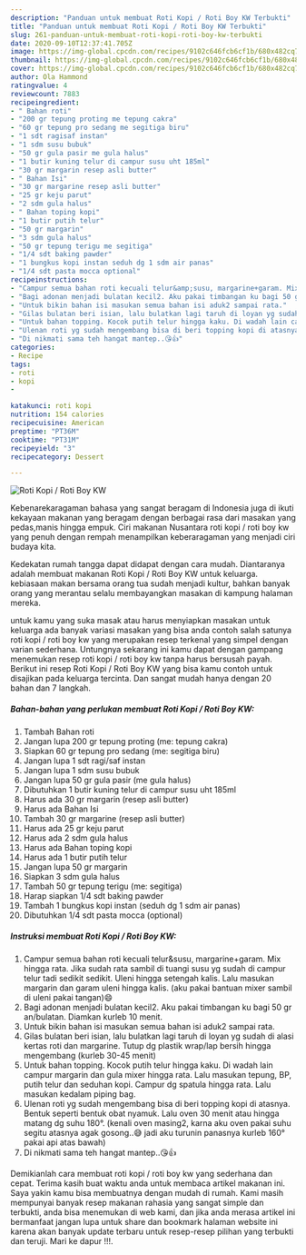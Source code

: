 ```yaml
---
description: "Panduan untuk membuat Roti Kopi / Roti Boy KW Terbukti"
title: "Panduan untuk membuat Roti Kopi / Roti Boy KW Terbukti"
slug: 261-panduan-untuk-membuat-roti-kopi-roti-boy-kw-terbukti
date: 2020-09-10T12:37:41.705Z
image: https://img-global.cpcdn.com/recipes/9102c646fcb6cf1b/680x482cq70/roti-kopi-roti-boy-kw-foto-resep-utama.jpg
thumbnail: https://img-global.cpcdn.com/recipes/9102c646fcb6cf1b/680x482cq70/roti-kopi-roti-boy-kw-foto-resep-utama.jpg
cover: https://img-global.cpcdn.com/recipes/9102c646fcb6cf1b/680x482cq70/roti-kopi-roti-boy-kw-foto-resep-utama.jpg
author: Ola Hammond
ratingvalue: 4
reviewcount: 7883
recipeingredient:
- " Bahan roti"
- "200 gr tepung proting me tepung cakra"
- "60 gr tepung pro sedang me segitiga biru"
- "1 sdt ragisaf instan"
- "1 sdm susu bubuk"
- "50 gr gula pasir me gula halus"
- "1 butir kuning telur di campur susu uht 185ml"
- "30 gr margarin resep asli butter"
- " Bahan Isi"
- "30 gr margarine resep asli butter"
- "25 gr keju parut"
- "2 sdm gula halus"
- " Bahan toping kopi"
- "1 butir putih telur"
- "50 gr margarin"
- "3 sdm gula halus"
- "50 gr tepung terigu me segitiga"
- "1/4 sdt baking pawder"
- "1 bungkus kopi instan seduh dg 1 sdm air panas"
- "1/4 sdt pasta mocca optional"
recipeinstructions:
- "Campur semua bahan roti kecuali telur&amp;susu, margarine+garam. Mix hingga rata. Jika sudah rata sambil di tuangi susu yg sudah di campur telur tadi sedikit sedikit. Uleni hingga setengah kalis. Lalu masukan margarin dan garam uleni hingga kalis. (aku pakai bantuan mixer sambil di uleni pakai tangan)😄"
- "Bagi adonan menjadi bulatan kecil2. Aku pakai timbangan ku bagi 50 gr an/bulatan. Diamkan kurleb 10 menit."
- "Untuk bikin bahan isi masukan semua bahan isi aduk2 sampai rata."
- "Gilas bulatan beri isian, lalu bulatkan lagi taruh di loyan yg sudah di alasi kertas roti dan margarine. Tutup dg plastik wrap/lap bersih hingga mengembang (kurleb 30-45 menit)"
- "Untuk bahan topping. Kocok putih telur hingga kaku. Di wadah lain campur margarin dan gula mixer hingga rata. Lalu masukan tepung, BP, putih telur dan seduhan kopi. Campur dg spatula hingga rata. Lalu masukan kedalam piping bag."
- "Ulenan roti yg sudah mengembang bisa di beri topping kopi di atasnya. Bentuk seperti bentuk obat nyamuk. Lalu oven 30 menit atau hingga matang dg suhu 180°. (kenali oven masing2, karna aku oven pakai suhu segitu atasnya agak gosong..😅 jadi aku turunin panasnya kurleb 160° pakai api atas bawah)"
- "Di nikmati sama teh hangat mantep..😘👍"
categories:
- Recipe
tags:
- roti
- kopi
- 

katakunci: roti kopi  
nutrition: 154 calories
recipecuisine: American
preptime: "PT36M"
cooktime: "PT31M"
recipeyield: "3"
recipecategory: Dessert

---
```



![Roti Kopi / Roti Boy KW](https://img-global.cpcdn.com/recipes/9102c646fcb6cf1b/680x482cq70/roti-kopi-roti-boy-kw-foto-resep-utama.jpg)

Kebenarekaragaman bahasa yang sangat beragam di Indonesia juga di ikuti kekayaan makanan yang beragam dengan berbagai rasa dari masakan yang pedas,manis hingga empuk. Ciri makanan Nusantara roti kopi / roti boy kw yang penuh dengan rempah menampilkan keberaragaman yang menjadi ciri budaya kita.




Kedekatan rumah tangga dapat didapat dengan cara mudah. Diantaranya adalah membuat makanan Roti Kopi / Roti Boy KW untuk keluarga. kebiasaan makan bersama orang tua sudah menjadi kultur, bahkan banyak orang yang merantau selalu membayangkan masakan di kampung halaman mereka.

untuk kamu yang suka masak atau harus menyiapkan masakan untuk keluarga ada banyak variasi masakan yang bisa anda contoh salah satunya roti kopi / roti boy kw yang merupakan resep terkenal yang simpel dengan varian sederhana. Untungnya sekarang ini kamu dapat dengan gampang menemukan resep roti kopi / roti boy kw tanpa harus bersusah payah.
Berikut ini resep Roti Kopi / Roti Boy KW yang bisa kamu contoh untuk disajikan pada keluarga tercinta. Dan sangat mudah hanya dengan 20 bahan dan 7 langkah.


<!--inarticleads1-->

##### Bahan-bahan yang perlukan membuat Roti Kopi / Roti Boy KW:

1. Tambah  Bahan roti
1. Jangan lupa 200 gr tepung proting (me: tepung cakra)
1. Siapkan 60 gr tepung pro sedang (me: segitiga biru)
1. Jangan lupa 1 sdt ragi/saf instan
1. Jangan lupa 1 sdm susu bubuk
1. Jangan lupa 50 gr gula pasir (me gula halus)
1. Dibutuhkan 1 butir kuning telur di campur susu uht 185ml
1. Harus ada 30 gr margarin (resep asli butter)
1. Harus ada  Bahan Isi
1. Tambah 30 gr margarine (resep asli butter)
1. Harus ada 25 gr keju parut
1. Harus ada 2 sdm gula halus
1. Harus ada  Bahan toping kopi
1. Harus ada 1 butir putih telur
1. Jangan lupa 50 gr margarin
1. Siapkan 3 sdm gula halus
1. Tambah 50 gr tepung terigu (me: segitiga)
1. Harap siapkan 1/4 sdt baking pawder
1. Tambah 1 bungkus kopi instan (seduh dg 1 sdm air panas)
1. Dibutuhkan 1/4 sdt pasta mocca (optional)




<!--inarticleads2-->

##### Instruksi membuat  Roti Kopi / Roti Boy KW:

1. Campur semua bahan roti kecuali telur&amp;susu, margarine+garam. Mix hingga rata. Jika sudah rata sambil di tuangi susu yg sudah di campur telur tadi sedikit sedikit. Uleni hingga setengah kalis. Lalu masukan margarin dan garam uleni hingga kalis. (aku pakai bantuan mixer sambil di uleni pakai tangan)😄
1. Bagi adonan menjadi bulatan kecil2. Aku pakai timbangan ku bagi 50 gr an/bulatan. Diamkan kurleb 10 menit.
1. Untuk bikin bahan isi masukan semua bahan isi aduk2 sampai rata.
1. Gilas bulatan beri isian, lalu bulatkan lagi taruh di loyan yg sudah di alasi kertas roti dan margarine. Tutup dg plastik wrap/lap bersih hingga mengembang (kurleb 30-45 menit)
1. Untuk bahan topping. Kocok putih telur hingga kaku. Di wadah lain campur margarin dan gula mixer hingga rata. Lalu masukan tepung, BP, putih telur dan seduhan kopi. Campur dg spatula hingga rata. Lalu masukan kedalam piping bag.
1. Ulenan roti yg sudah mengembang bisa di beri topping kopi di atasnya. Bentuk seperti bentuk obat nyamuk. Lalu oven 30 menit atau hingga matang dg suhu 180°. (kenali oven masing2, karna aku oven pakai suhu segitu atasnya agak gosong..😅 jadi aku turunin panasnya kurleb 160° pakai api atas bawah)
1. Di nikmati sama teh hangat mantep..😘👍




Demikianlah cara membuat roti kopi / roti boy kw yang sederhana dan cepat. Terima kasih buat waktu anda untuk membaca artikel makanan ini. Saya yakin kamu bisa membuatnya dengan mudah di rumah. Kami masih mempunyai banyak resep makanan rahasia yang sangat simple dan terbukti, anda bisa menemukan di web kami, dan jika anda merasa artikel ini bermanfaat jangan lupa untuk share dan bookmark halaman website ini karena akan banyak update terbaru untuk resep-resep pilihan yang terbukti dan teruji. Mari ke dapur !!!. 
